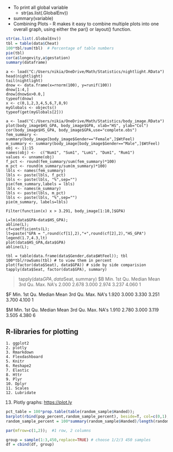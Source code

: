 * To print all global variable
  * str(as.list(.GlobalEnv)) 
* summary(variable)
* Combining Plots - R makes it easy to combine multiple plots into one overall graph, using either the par() or layout() function.

```R
str(as.list(.GlobalEnv))
tbl = table(data$Cheat)
100*tbl/sum(tbl)  # Percentage of table numbers
pie(tbl)
cor(a$longevity,a$gestation)
summary(dataframe)
```

```
a <- load("C:/Users/nikia/OneDrive/Math/Statistics/nightlight.RData")
head(nightlight)
tail(nightlight)
dnow <- data.frame(x=rnorm(100), y=runif(100))
dnow[1:4,]
dnow[dnow$x>0.0,]
typeof(dnow)
x <- c(0,1,2,3,4,5,6,7,8,9)
myGlobals <- objects()
typeof(get(myGlobals[2]))
```

```
a <- load("C:/Users/nikia/OneDrive/Math/Statistics/body_image.RData")
plot(body_image$HS_GPA, body_image$GPA, xlab="HS", ylab="Col")
cor(body_image$HS_GPA, body_image$GPA,use="complete.obs")
fem_summary <- summary(body_image[body_image$Gender=="Female",]$WtFeel)
m_summary <- summary(body_image[body_image$Gender=="Male",]$WtFeel)
obj <- 11:15
names(obj) <-  c("Num1", "Sum1", "Lum1", "Dum1", "Rum1")
values <- unname(obj)
f_pct <- round(fem_summary/sum(fem_summary)*100)
m_pct <- round(m_summary/sum(m_summary)*100)
lbls <- names(fem_summary)
lbls <- paste(lbls, f_pct)
lbls <- paste(lbls, "%",sep="")
pie(fem_summary,labels = lbls)
lbls <- names(m_summary)
lbls <- paste(lbls, m_pct)
lbls <- paste(lbls, "%",sep="")
pie(m_summary, labels=lbls)

Filter(function(x) x > 3.291, body_image[1:10,]$GPA)
```


```
L=lm(data$GPA~data$HS_GPA);
abline(L);
cf=coefficients(L);
lt=paste("GPA = ",round(cf[1],2),"+",round(cf[2],2),"HS_GPA")
legend(1.7,4.3,lt)
plot(data$HS_GPA,data$GPA)
abline(L);
```


```
tbl = table(data.frame(data$Gender,data$WtFeel)); tbl
100*tbl/rowSums(tbl) # to view them in percent
plot(factor(data$Seat), data$GPA)) # side by side comparision
tapply(data$Seat, factor(data$GPA), summary)
```

> tapply(data$GPA, data$Seat, summary)
$B
   Min. 1st Qu.  Median    Mean 3rd Qu.    Max.    NA's 
  2.000   2.678   3.000   2.974   3.237   4.060       1 

$F
   Min. 1st Qu.  Median    Mean 3rd Qu.    Max.    NA's 
  1.920   3.000   3.330   3.251   3.700   4.100       1 

$M
   Min. 1st Qu.  Median    Mean 3rd Qu.    Max.    NA's 
  1.910   2.780   3.000   3.119   3.505   4.380       6 


## R-libraries for plotting
	1. ggplot2
	2. plotly
	3. Rmarkdown
	4. Flexdashboard
	5. Knitr
	6. Reshape2
	7. Elastic
	8. Httr
	9. Plyr
	10. Dplyr
	11. Scales
	12. Lubridate
  13. Plotly graphs: https://plot.ly

```R
pct_table = 100*prop.table(table(random_sample$Handed));
barplot(rbind(pop_percent,random_sample_percent), beside=T, col=c(0,1),legend.text=T,xlab="Handedness",ylab="Percent in Group",args.legend=list(x="topleft"))
random_sample_percent = 100*summary(random_sample$Handed)/length(random_sample$Handed);

par(mfrow=c(1,2));  #1 row, 2 columns
```	

```R
group = sample(1:3,450,replace=TRUE) # choose 1/2/3 450 samples
df = cbind(df, group)
```